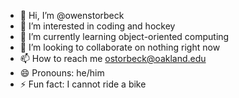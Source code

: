- 👋 Hi, I’m @owenstorbeck
- 👀 I’m interested in coding and hockey
- 🌱 I’m currently learning object-oriented computing
- 💞️ I’m looking to collaborate on nothing right now
- 📫 How to reach me ostorbeck@oakland.edu
- 😄 Pronouns: he/him
- ⚡ Fun fact: I cannot ride a bike
